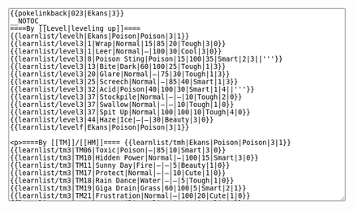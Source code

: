 </p><textarea readonly="" accesskey="," id="wpTextbox1" cols="80" rows="25" style="" class="mw-editfont-monospace" lang="en" dir="ltr" name="wpTextbox1">{{pokelinkback|023|Ekans|3}}
__NOTOC__
====By [[Level|leveling up]]====
{{learnlist/levelh|Ekans|Poison|Poison|3|1}}
{{learnlist/level3|1|Wrap|Normal|15|85|20|Tough|3|0}}
{{learnlist/level3|1|Leer|Normal|—|100|30|Cool|3|0}}
{{learnlist/level3|8|Poison Sting|Poison|15|100|35|Smart|2|3||'''}}
{{learnlist/level3|13|Bite|Dark|60|100|25|Tough|1|3}}
{{learnlist/level3|20|Glare|Normal|—|75|30|Tough|1|3}}
{{learnlist/level3|25|Screech|Normal|—|85|40|Smart|1|3}}
{{learnlist/level3|32|Acid|Poison|40|100|30|Smart|1|4||'''}}
{{learnlist/level3|37|Stockpile|Normal|—|—|10|Tough|2|0}}
{{learnlist/level3|37|Swallow|Normal|—|—|10|Tough|1|0}}
{{learnlist/level3|37|Spit Up|Normal|100|100|10|Tough|4|0}}
{{learnlist/level3|44|Haze|Ice|—|—|30|Beauty|3|0}}
{{learnlist/levelf|Ekans|Poison|Poison|3|1}}

====By [[TM]]/[[HM]]====
{{learnlist/tmh|Ekans|Poison|Poison|3|1}}
{{learnlist/tm3|TM06|Toxic|Poison|—|85|10|Smart|3|0}}
{{learnlist/tm3|TM10|Hidden Power|Normal|—|100|15|Smart|3|0}}
{{learnlist/tm3|TM11|Sunny Day|Fire|—|—|5|Beauty|1|0}}
{{learnlist/tm3|TM17|Protect|Normal|—|—|10|Cute|1|0}}
{{learnlist/tm3|TM18|Rain Dance|Water|—|—|5|Tough|1|0}}
{{learnlist/tm3|TM19|Giga Drain|Grass|60|100|5|Smart|2|1}}
{{learnlist/tm3|TM21|Frustration|Normal|—|100|20|Cute|1|0}}
{{learnlist/tm3|TM23|Iron Tail|Steel|100|75|15|Cool|1|4}}
{{learnlist/tm3|TM26|Earthquake|Ground|100|100|10|Tough|1|3}}
{{learnlist/tm3|TM27|Return|Normal|—|100|20|Cute|1|0}}
{{learnlist/tm3|TM28|Dig|Ground|60|100|10|Smart|1|0}}
{{learnlist/tm3|TM32|Double Team|Normal|—|—|15|Cool|2|0}}
{{learnlist/tm3|TM36|Sludge Bomb|Poison|90|100|10|Tough|2|1||'''}}
{{learnlist/tm3|TM41|Torment|Dark|—|100|15|Tough|2|0}}
{{learnlist/tm3|TM42|Facade|Normal|70|100|20|Cute|2|0}}
{{learnlist/tm3|TM43|Secret Power|Normal|70|100|20|Smart|1|0}}
{{learnlist/tm3|TM44|Rest|Psychic|—|—|10|Cute|2|0}}
{{learnlist/tm3|TM45|Attract|Normal|—|100|15|Cute|2|0}}
{{learnlist/tm3|TM46|Thief|Dark|40|100|10|Tough|1|0}}
{{learnlist/tm3|TM49|Snatch|Dark|—|—|10|Smart|2|1}}
{{learnlist/tm3|HM04|Strength|Normal|80|100|15|Tough|2|1}}
{{learnlist/tmf|Ekans|Poison|Poison|3|1}}

====By {{pkmn|breeding}}====
{{learnlist/breedh|Ekans|Poison|Poison|3|1}}
{{learnlist/breed3|{{MSP/3|215|Sneasel}}|Beat Up|Dark|10|100|10|Smart|2|1}}
{{learnlist/breed3|{{MSP/3|336|Seviper}}|Poison Fang|Poison|50|100|15|Smart|3|0||'''}}
{{learnlist/breed3|{{MSP/3|019|Rattata}}{{MSP/3|020|Raticate}}{{MSP/3|128|Tauros}}{{MSP/3|197|Umbreon}}{{MSP/3|206|Dunsparce}}{{MSP/3|252|Treecko}}&lt;br>{{MSP/3|253|Grovyle}}{{MSP/3|254|Sceptile}}{{MSP/3|335|Zangoose}}|Pursuit|Dark|40|100|20|Smart|2|1}}
{{learnlist/breed3|{{MSP/3|025|Pikachu}}{{MSP/3|026|Raichu}}{{MSP/3|147|Dratini}}{{MSP/3|148|Dragonair}}{{MSP/3|149|Dragonite}}{{MSP/3|161|Sentret}}&lt;br>{{MSP/3|162|Furret}}{{MSP/3|194|Wooper}}{{MSP/3|195|Quagsire}}{{MSP/3|252|Treecko}}{{MSP/3|253|Grovyle}}{{MSP/3|254|Sceptile}}|Slam|Normal|80|75|20|Tough|2|1}}
{{learnlist/breed3|{{MSP/3|206|Dunsparce}}|Spite|Ghost|—|100|10|Tough|1|0}}
{{learnlist/breedf|Ekans|Poison|Poison|3|1}}

====By [[Move Tutor|tutoring]]====
{{learnlist/tutorh|Ekans|Poison|Poison|3|1}}
{{learnlist/tutor3|Body Slam|Normal|85|100|15|Tough|1|4|||yes|yes|yes}}
{{learnlist/tutor3|Double-Edge|Normal|120|100|15|Tough|6|0|||yes|yes|yes}}
{{learnlist/tutor3|Endure|Normal|—|—|10|Tough|2|0|||no|yes|no}}
{{learnlist/tutor3|Mimic|Normal|—|—|10|Cute|1|0|||yes|yes|yes}}
{{learnlist/tutor3|Rock Slide|Rock|75|90|10|Tough|1|3|||yes|yes|no}}
{{learnlist/tutor3|Sleep Talk|Normal|—|—|10|Cute|3|0|||no|yes|no}}
{{learnlist/tutor3|Snore|Normal|40|100|15|Cute|4|0|||no|yes|no}}
{{learnlist/tutor3|Substitute|Normal|—|—|10|Smart|2|0|||yes|yes|yes}}
{{learnlist/tutor3|Swagger|Normal|—|90|15|Cute|2|0|||no|yes|yes}}
{{learnlist/tutorf|Ekans|Poison|Poison|3|1}}

[[it:Ekans/Mosse apprese in terza generazione]]
[[zh:阿柏蛇/第三世代招式表]]
